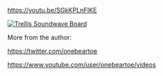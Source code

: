 



https://youtu.be/SGkKPLnFIKE


[![Trellis Soundwave Board](https://img.youtube.com/vi/SGkKPLnFIKE/0.jpg)](https://www.youtube.com/watch?v=SGkKPLnFIKE)







More from the author:

https://twitter.com/onebeartoe

https://www.youtube.com/user/onebeartoe/videos